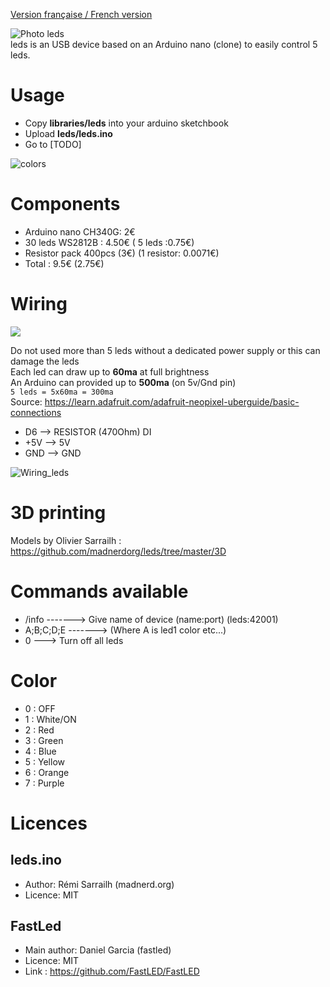 [Version française / French version](https://github.com/madnerdorg/leds/blob/master/readme.fr.md)

![Photo leds](https://github.com/madnerdorg/leds/raw/master/doc/leds.jpg)   
leds is an USB device based on an Arduino nano (clone) to easily control 5 leds.

# Usage
* Copy **libraries/leds** into your arduino sketchbook
* Upload **leds/leds.ino**
* Go to [TODO]

![colors](https://github.com/madnerdorg/leds/raw/master/doc/leds_colors.png)

# Components
* Arduino nano CH340G: 2€
* 30 leds WS2812B : 4.50€ ( 5 leds :0.75€)
* Resistor pack 400pcs (3€) (1 resistor: 0.0071€)
* Total : 9.5€ (2.75€)

# Wiring
[![](https://i.ytimg.com/vi/qI0uImQtrG4/hqdefault.jpg?custom=true&w=336&h=188&stc=true&jpg444=true&jpgq=90&sp=67&sigh=6iUeWMWgQiv0QX4oDcuzS7znghM)](https://www.youtube.com/watch?v=qI0uImQtrG4)

Do not used more than 5 leds without a dedicated power supply or this can damage the leds   
Each led can draw up to **60ma** at full brightness   
An Arduino can provided up to **500ma** (on 5v/Gnd pin)   
```5 leds = 5x60ma = 300ma ```  
Source:
https://learn.adafruit.com/adafruit-neopixel-uberguide/basic-connections

* D6 --> RESISTOR (470Ohm) DI
* +5V --> 5V
* GND --> GND

![Wiring_leds](https://github.com/madnerdorg/leds/raw/master/doc/leds_wiring.jpg)

# 3D printing
Models by Olivier Sarrailh : https://github.com/madnerdorg/leds/tree/master/3D    

# Commands available
* /info -------> Give name of device (name:port) (leds:42001)
* A;B;C;D;E -------> (Where A is led1 color etc...)
* 0 ---> Turn off all leds

# Color
* 0 : OFF
* 1 : White/ON
* 2 : Red
* 3 : Green
* 4 : Blue
* 5 : Yellow
* 6 : Orange
* 7 : Purple

# Licences

## leds.ino
* Author: Rémi Sarrailh (madnerd.org)   
* Licence: MIT

## FastLed
* Main author: Daniel Garcia (fastled)
* Licence: MIT
* Link : https://github.com/FastLED/FastLED
